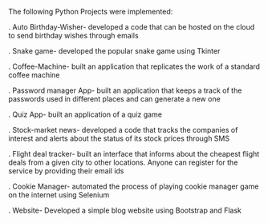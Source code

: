 The following Python Projects were implemented:

. Auto Birthday-Wisher- developed a code that can be hosted on the cloud to send birthday wishes through emails

. Snake game- developed the popular snake game using Tkinter 

. Coffee-Machine- built an application that replicates the work of a standard coffee machine

. Password manager App- built an application that keeps a track of the passwords used in different places and can generate a new one

. Quiz App- built an application of a quiz game

. Stock-market news- developed a code that tracks the companies of interest and alerts about the status of its stock prices through SMS

. Flight deal tracker- built an interface that informs about the cheapest flight deals from a given city to other locations. Anyone can register for the service by providing their email ids

. Cookie Manager- automated the process of playing cookie manager game on the internet using Selenium

. Website- Developed a simple blog website using Bootstrap and Flask

